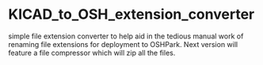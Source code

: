# KICAD_to_OSH_extension_converter

simple file extension converter to help aid in the tedious manual work of renaming file extensions for deployment to OSHPark. Next version will feature a file compressor which will zip all the files.
